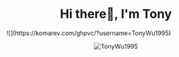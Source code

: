 <h1 align="center">Hi there👋, I'm Tony</h1>
![](https://komarev.com/ghpvc/?username=TonyWu1995)
<p align="center"> <img src="https://komarev.com/ghpvc/?username=TonyWu1995" alt="TonyWu1995" /> </p>
